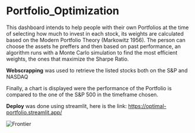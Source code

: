# Portfolio_Optimization

This dashboard intends to help people with their own Portfolios at the time of selecting how much to invest in each stock, its weights are calculated based on the Modern Portfolio Theory (Markowitz 1956). The person can choose the assets he preffers and then based on past performance, an algorithm runs with a Monte Carlo simulation to find the most efficient weights, the ones that maximize the Sharpe Ratio.

**Webscrapping** was used to retrieve the listed stocks both on the S&P and NASDAQ

Finally, a chart is displayed were the performance of the Portfolio is compared to the one of the S&P 500 in the timeframe chosen.

**Deploy** was done using streamlit, here is the link: https://optimal-portfolio.streamlit.app/

![Frontier](https://github.com/user-attachments/assets/eb5ad3e0-d7b4-4f0c-815a-a854948cacdc)
